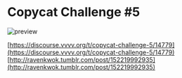 # Copycat Challenge #5

![preview](preview.gif)

[https://discourse.vvvv.org/t/copycat-challenge-5/14779](https://discourse.vvvv.org/t/copycat-challenge-5/14779)
[http://ravenkwok.tumblr.com/post/152219992935](http://ravenkwok.tumblr.com/post/152219992935)
